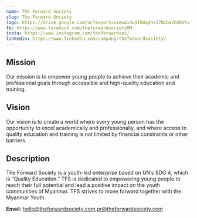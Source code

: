 ```yaml
---
name: The Forward Society
slug: The-Forward-Society
logo: https://drive.google.com/uc?export=view&id=1TOUq4hkJ7N1baVbXKVtxjZR8GcHfbdDK
fb: https://www.facebook.com/theforwardsocietyMM
insta: https://www.instagram.com/theforwardsoc/
linkedin: https://www.linkedin.com/company/theforwardsociety/
---
```


## Mission

Our mission is to empower young people to achieve their academic and professional goals through accessible and high-quality education and training.

## Vision

Our vision is to create a world where every young person has the
opportunity to excel academically and professionally, and where access to quality education and training is not limited by financial constraints or
other barriers.

## Description

The Forward Society is a youth-led enterprise based on UN’s SDG 4, which is “Quality Education.” TFS is dedicated to empowering young people to reach their full potential and lead a positive impact on the youth communities of Myanmar. TFS strives to move forward together with the Myanmar Youth.

**Email:** hello@theforwardsociety.com,pr@theforwardsociety.com
